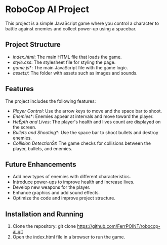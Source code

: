 # RoboCop AI Project

This project is a simple JavaScript game where you control a character to battle against enemies and collect power-up using a spacebar.

## Project Structure

- *index.html*: The main HTML file that loads the game.
- *style.css*: The stylesheet file for styling the page.
- *game.js**: The main JavaScript file with the game logic.
- *assets/*: The folder with assets such as images and sounds.

## Features

The project includes the following features:

- *Player Control*: Use the arrow keys to move and the space bar to shoot.
- *Enemies**: Enemies appear at intervals and move toward the player.
- *HeÉpth and Lives*: The player's health and lives count are displayed on the screen.
- *Bullets and Shooting**: Use the space bar to shoot bullets and destroy enemies.
- *Collision Detection*Š¢ The game checks for collisions between the player, bullets, and enemies.

## Future Enhancements

- Add new types of enemies with different characteristics.
- Introduce power-ups to improve health and increase lives.
- Develop new weapons for the player.
- Enhance graphics and add sound effects.
- Optimize the code and improve project structure.

## Installation and Running

1. Clone the repository:
    git clone https://github.com/FerrPOINT/robocop-ai.git
 2. Open the index.html file in a browser to run the game.
